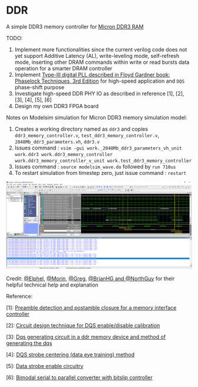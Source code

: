 # DDR
A simple DDR3 memory controller for [Micron DDR3 RAM](https://www.micron.com/products/dram/ddr3-sdram/part-catalog/mt41j128m16jt-125)

TODO:
1. Implement more functionalities since the current verilog code does not yet support Additive Latency (AL), write-leveling mode, self-refresh mode, inserting other DRAM commands within write or read bursts data operation for a smarter DRAM controller
2. Implement [Type-III digital PLL described in Floyd Gardner book: Phaselock Techniques, 3rd Edition](https://www.reddit.com/r/AskElectronics/comments/9i7g9j/loop_stability_of_type_3_digital_pll/) for high-speed application and `DQS` phase-shift purpose
3. Investigate high-speed DDR PHY IO as described in reference \[1\], [2], [3], [4], [5], [6]
4. Design my own DDR3 FPGA board

Notes on Modelsim simulation for Micron DDR3 memory simulation model:
1. Creates a working directory named as `ddr3` and copies `ddr3_memory_controller.v`, `test_ddr3_memory_controller.v`, `2048Mb_ddr3_parameters.vh`, `ddr3.v`
2. Issues command : `vsim -gui work._2048Mb_ddr3_parameters_vh_unit work.ddr3 work.ddr3_memory_controller work.ddr3_memory_controller_v_unit work.test_ddr3_memory_controller`
3. Issues command : `source modelsim_wave.do` followed by `run 710us`
4. To restart simulation from timestep zero, just issue command : `restart`

![modelsim_waveform](./micron_simulation_model_waveform.png)

Credit: [@Elphel](https://blog.elphel.com/2014/06/ddr3-memory-interface-on-xilinx-zynq-soc-free-software-compatible/), [@Morin](https://github.com/MartinGeisse), [@Greg](https://github.com/gregdavill/), [@BrianHG and @NorthGuy](https://www.eevblog.com/forum/fpga/ddr3-initialization-sequence-issue/) for their helpful technical help and explanation

Reference:

\[1]: [Preamble detection and postamble closure for a memory interface controller](https://patents.google.com/patent/US8023342)

\[2]: [Circuit design technique for DQS enable/disable calibration](https://patents.google.com/patent/US9158873)

\[3]: [Dqs generating circuit in a ddr memory device and method of generating the dqs](https://patents.google.com/patent/KR20050101864A/en)

\[4]: [DQS strobe centering (data eye training) method](https://patents.google.com/patent/US7443741B2/en)

\[5]: [Data strobe enable circuitry](https://patents.google.com/patent/US9001595)

\[6]: [Bimodal serial to parallel converter with bitslip controller](https://patents.google.com/patent/US6985096)
